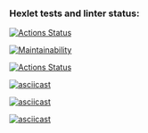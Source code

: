 ### Hexlet tests and linter status:
[![Actions Status](https://github.com/losevo/python-project-lvl1/workflows/hexlet-check/badge.svg)](https://github.com/losevo/python-project-lvl1/actions)

[![Maintainability](https://api.codeclimate.com/v1/badges/a99a88d28ad37a79dbf6/maintainability)](https://codeclimate.com/github/codeclimate/codeclimate/maintainability)

[![Actions Status](https://github.com/losevo/python-project-lvl1/workflows/Super-Linter/badge.svg)](https://github.com/losevo/python-project-lvl1/actions)

[![asciicast](https://asciinema.org/a/IS8FrOCPZo3BhQnO8T4EzdnuX.svg)](https://asciinema.org/a/IS8FrOCPZo3BhQnO8T4EzdnuX)

[![asciicast](https://asciinema.org/a/LCSx9hh6gSiebF08WsOzyoKt0.svg)](https://asciinema.org/a/LCSx9hh6gSiebF08WsOzyoKt0)

[![asciicast](https://asciinema.org/a/Wi4fB92pmZld7au0QwnAJjcHK.svg)](https://asciinema.org/a/Wi4fB92pmZld7au0QwnAJjcHK)